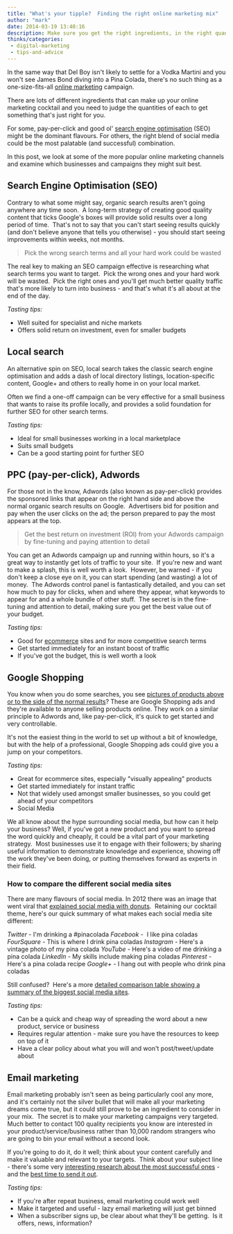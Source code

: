 ```yaml
---
title: "What's your tipple?  Finding the right online marketing mix"
author: "mark"
date: 2014-03-19 13:40:16
description: Make sure you get the right ingredients, in the right quantities, for your perfect online marketing cocktail.
thinks/categories: 
 - digital-marketing
 - tips-and-advice
---
```


In the same way that Del Boy isn't likely to settle for a Vodka Martini and you won't see James Bond diving into a Pina Colada, there's no such thing as a one-size-fits-all [online marketing](/creates/online-marketing/) campaign.

There are lots of different ingredients that can make up your online marketing cocktail and you need to judge the quantities of each to get something that's just right for you.

For some, pay-per-click and good ol' [search engine optimisation](/creates/online-marketing/seo/) (SEO) might be the dominant flavours. For others, the right blend of social media could be the most palatable (and successful) combination.

In this post, we look at some of the more popular online marketing channels and examine which businesses and campaigns they might suit best.

## Search Engine Optimisation (SEO)

Contrary to what some might say, organic search results aren't going anywhere any time soon.  A long-term strategy of creating good quality content that ticks Google's boxes will provide solid results over a long period of time.  That's not to say that you can't start seeing results quickly (and don't believe anyone that tells you otherwise) - you should start seeing improvements within weeks, not months.

> Pick the wrong search terms and all your hard work could be wasted

The real key to making an SEO campaign effective is researching what search terms you want to target.  Pick the wrong ones and your hard work will be wasted.  Pick the right ones and you'll get much better quality traffic that's more likely to turn into business - and that's what it's all about at the end of the day.

*Tasting tips:*

- Well suited for specialist and niche markets
- Offers solid return on investment, even for smaller budgets



## Local search

An alternative spin on SEO, local search takes the classic search engine optimisation and adds a dash of local directory listings, location-specific content, Google+ and others to really home in on your local market.

Often we find a one-off campaign can be very effective for a small business that wants to raise its profile locally, and provides a solid foundation for further SEO for other search terms.

**Tasting tips*:*

- Ideal for small businesses working in a local marketplace
- Suits small budgets
- Can be a good starting point for further SEO



## PPC (pay-per-click), Adwords

For those not in the know, Adwords (also known as pay-per-click) provides the sponsored links that appear on the right hand side and above the normal organic search results on Google.  Advertisers bid for position and pay when the user clicks on the ad; the person prepared to pay the most appears at the top.

> Get the best return on investment (ROI) from your Adwords campaign by fine-tuning and paying attention to detail

You can get an Adwords campaign up and running within hours, so it's a great way to instantly get lots of traffic to your site.  If you're new and want to make a splash, this is well worth a look.  However, be warned - if you don't keep a close eye on it, you can start spending (and wasting) a lot of money.  The Adwords control panel is fantastically detailed, and you can set how much to pay for clicks, when and where they appear, what keywords to appear for and a whole bundle of other stuff.  The secret is in the fine-tuning and attention to detail, making sure you get the best value out of your budget.

**Tasting tips*:*

- Good for [ecommerce](/creates/web/ecommerce/) sites and for more competitive search terms
- Get started immediately for an instant boost of traffic
- If you've got the budget, this is well worth a look



## Google Shopping

You know when you do some searches, you see [pictures of products above or to the side of the normal results](https://www.google.co.uk/search?q=ipad+air&amp;oq=ipad+air&amp;aqs=chrome..69i57j0l5.1888j0j9&amp;sourceid=chrome&amp;espv=210&amp;es_sm=122&amp;ie=UTF-8)? These are Google Shopping ads and they're available to anyone selling products online. They work on a similar principle to Adwords and, like pay-per-click, it's quick to get started and very controllable.

It's not the easiest thing in the world to set up without a bit of knowledge, but with the help of a professional, Google Shopping ads could give you a jump on your competitors.

**Tasting tips*:*

- Great for ecommerce sites, especially "visually appealing" products
- Get started immediately for instant traffic
- Not that widely used amongst smaller businesses, so you could get ahead of your competitors
- Social Media


We all know about the hype surrounding social media, but how can it help your business? Well, if you've got a new product and you want to spread the word quickly and cheaply, it could be a vital part of your marketing strategy.  Most businesses use it to engage with their followers; by sharing useful information to demonstrate knowledge and experience, showing off the work they've been doing, or putting themselves forward as experts in their field.

### How to compare the different social media sites

There are many flavours of social media. In 2012 there was an image that went viral that [explained social media with donuts](http://www.geek.com/geek-cetera/social-media-explained-with-donuts-1466613/).  Retaining our cocktail theme, here's our quick summary of what makes each social media site different:

*Twitter* - I'm drinking a #pinacolada
*Facebook* -  I like pina coladas
*FourSquare* - This is where I drink pina coladas
*Instagram* - Here's a vintage photo of my pina colada
*YouTube* - Here's a video of me drinking a pina colada
*LinkedIn* - My skills include making pina coladas
*Pinterest* - Here's a pina colada recipe
*Google+* - I hang out with people who drink pina coladas

Still confused?  Here's a more [detailed comparison table showing a summary of the biggest social media sites](http://www.sbmarketingtools.com/comparison-chart-for-choosing-between-top-social-media-sites-for-marketing/).

**Tasting tips*:*

- Can be a quick and cheap way of spreading the word about a new product, service or business
- Requires regular attention - make sure you have the resources to keep on top of it
- Have a clear policy about what you will and won't post/tweet/update about



## Email marketing

Email marketing probably isn't seen as being particularly cool any more, and it's certainly not the silver bullet that will make all your marketing dreams come true, but it could still prove to be an ingredient to consider in your mix.  The secret is to make your marketing campaigns very targeted.  Much better to contact 100 quality recipients you know are interested in your product/service/business rather than 10,000 random strangers who are going to bin your email without a second look.

If you're going to do it, do it well; think about your content carefully and make it valuable and relevant to your targets.  Think about your subject line - there's some very [interesting research about the most successful ones](http://kb.mailchimp.com/article/best-practices-in-writing-email-subject-lines) - and the [best time to send it out](/thinks/the-best-times-to-send-your-marketing-emails).

**Tasting tips*:*

- If you're after repeat business, email marketing could work well
- Make it targeted and useful - lazy email marketing will just get binned
- When a subscriber signs up, be clear about what they'll be getting.  Is it offers, news, information?




